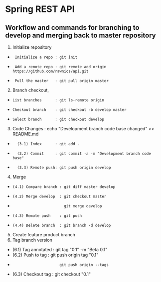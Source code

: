 # Spring REST API 

## Workflow and commands for branching to develop and merging back to master repository

1. Initialize repository
  *      Initialize a repo : git init
  *      Add a remote repo : git remote add origin https://github.com/rawnics/api.git
  *      Pull the master   : git pull origin master
2. Branch checkout,
  *     List branches      : git ls-remote origin
  *     Checkout branch    : git checkout -b develop master
  *     Select branch      : git checkout develop
3. Code Changes       : echo "Development branch code base changed" >> README.md
  *       (3.1) Index      : git add .
  *       (3.2) Commit     : git commit -a -m "Development branch code base"
  *       (3.3) Remote push: git push origin develop
4. Merge
  *     (4.1) Compare branch : git diff master develop
  *     (4.2) Merge develop  : git checkout master
  *                            git merge develop
  *     (4.3) Remote push    : git push
  *     (4.4) Delete branch  : git branch -d develop
5. Create feature product branch
6. Tag branch version
  *    (6.1) Tag annotated : git tag "0.1" -m "Beta 0.1"
  *    (6.2) Push to tag   : git push origin tag "0.1"
  *                          git push origin --tags
  *    (6.3) Checkout tag  : git checkout "0.1"
	
	

